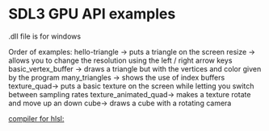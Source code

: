 
# SDL3 GPU API examples

.dll file is for windows

Order of examples:
  hello-triangle -> puts a triangle on the screen
  resize -> allows you to change the resolution using the left / right arrow keys 
  basic_vertex_buffer -> draws a triangle but with the vertices and color given by the program
  many_triangles -> shows the use of index buffers
  texture_quad-> puts a basic texture on the screen while letting you switch between sampling rates
  texture_animated_quad-> makes a texture rotate and move up an down
  cube-> draws a cube with a rotating camera 


[compiler for hlsl:](https://github.com/microsoft/DirectXShaderCompiler/releases)